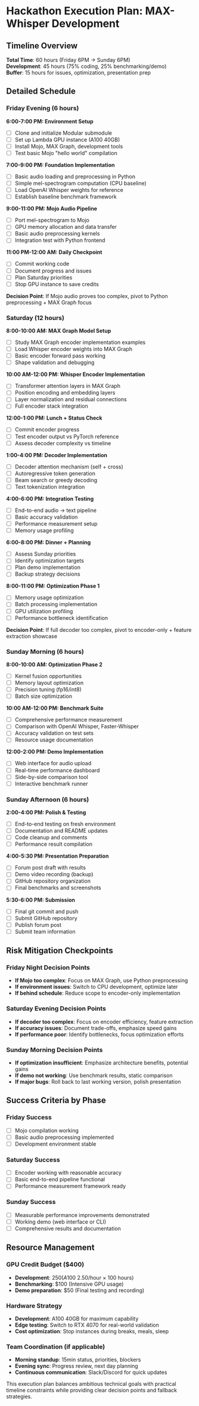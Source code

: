 # Hackathon Execution Plan: MAX-Whisper Development

## Timeline Overview
**Total Time**: 60 hours (Friday 6PM → Sunday 6PM)  
**Development**: 45 hours (75% coding, 25% benchmarking/demo)  
**Buffer**: 15 hours for issues, optimization, presentation prep

## Detailed Schedule

### Friday Evening (6 hours)
**6:00-7:00 PM: Environment Setup**
- [ ] Clone and initialize Modular submodule
- [ ] Set up Lambda GPU instance (A100 40GB)
- [ ] Install Mojo, MAX Graph, development tools
- [ ] Test basic Mojo "hello world" compilation

**7:00-9:00 PM: Foundation Implementation**
- [ ] Basic audio loading and preprocessing in Python
- [ ] Simple mel-spectrogram computation (CPU baseline)
- [ ] Load OpenAI Whisper weights for reference
- [ ] Establish baseline benchmark framework

**9:00-11:00 PM: Mojo Audio Pipeline**
- [ ] Port mel-spectrogram to Mojo
- [ ] GPU memory allocation and data transfer
- [ ] Basic audio preprocessing kernels
- [ ] Integration test with Python frontend

**11:00 PM-12:00 AM: Daily Checkpoint**
- [ ] Commit working code
- [ ] Document progress and issues
- [ ] Plan Saturday priorities
- [ ] Stop GPU instance to save credits

**Decision Point**: If Mojo audio proves too complex, pivot to Python preprocessing + MAX Graph focus

### Saturday (12 hours)
**8:00-10:00 AM: MAX Graph Model Setup**
- [ ] Study MAX Graph encoder implementation examples
- [ ] Load Whisper encoder weights into MAX Graph
- [ ] Basic encoder forward pass working
- [ ] Shape validation and debugging

**10:00 AM-12:00 PM: Whisper Encoder Implementation**
- [ ] Transformer attention layers in MAX Graph
- [ ] Position encoding and embedding layers
- [ ] Layer normalization and residual connections
- [ ] Full encoder stack integration

**12:00-1:00 PM: Lunch + Status Check**
- [ ] Commit encoder progress
- [ ] Test encoder output vs PyTorch reference
- [ ] Assess decoder complexity vs timeline

**1:00-4:00 PM: Decoder Implementation**
- [ ] Decoder attention mechanism (self + cross)
- [ ] Autoregressive token generation
- [ ] Beam search or greedy decoding
- [ ] Text tokenization integration

**4:00-6:00 PM: Integration Testing**
- [ ] End-to-end audio → text pipeline
- [ ] Basic accuracy validation
- [ ] Performance measurement setup
- [ ] Memory usage profiling

**6:00-8:00 PM: Dinner + Planning**
- [ ] Assess Sunday priorities
- [ ] Identify optimization targets
- [ ] Plan demo implementation
- [ ] Backup strategy decisions

**8:00-11:00 PM: Optimization Phase 1**
- [ ] Memory usage optimization
- [ ] Batch processing implementation
- [ ] GPU utilization profiling
- [ ] Performance bottleneck identification

**Decision Point**: If full decoder too complex, pivot to encoder-only + feature extraction showcase

### Sunday Morning (6 hours)
**8:00-10:00 AM: Optimization Phase 2**
- [ ] Kernel fusion opportunities
- [ ] Memory layout optimization
- [ ] Precision tuning (fp16/int8)
- [ ] Batch size optimization

**10:00 AM-12:00 PM: Benchmark Suite**
- [ ] Comprehensive performance measurement
- [ ] Comparison with OpenAI Whisper, Faster-Whisper
- [ ] Accuracy validation on test sets
- [ ] Resource usage documentation

**12:00-2:00 PM: Demo Implementation**
- [ ] Web interface for audio upload
- [ ] Real-time performance dashboard
- [ ] Side-by-side comparison tool
- [ ] Interactive benchmark runner

### Sunday Afternoon (6 hours)
**2:00-4:00 PM: Polish & Testing**
- [ ] End-to-end testing on fresh environment
- [ ] Documentation and README updates
- [ ] Code cleanup and comments
- [ ] Performance result compilation

**4:00-5:30 PM: Presentation Preparation**
- [ ] Forum post draft with results
- [ ] Demo video recording (backup)
- [ ] GitHub repository organization
- [ ] Final benchmarks and screenshots

**5:30-6:00 PM: Submission**
- [ ] Final git commit and push
- [ ] Submit GitHub repository
- [ ] Publish forum post
- [ ] Submit team information

## Risk Mitigation Checkpoints

### Friday Night Decision Points
- **If Mojo too complex**: Focus on MAX Graph, use Python preprocessing
- **If environment issues**: Switch to CPU development, optimize later
- **If behind schedule**: Reduce scope to encoder-only implementation

### Saturday Evening Decision Points  
- **If decoder too complex**: Focus on encoder efficiency, feature extraction
- **If accuracy issues**: Document trade-offs, emphasize speed gains
- **If performance poor**: Identify bottlenecks, focus optimization efforts

### Sunday Morning Decision Points
- **If optimization insufficient**: Emphasize architecture benefits, potential gains
- **If demo not working**: Use benchmark results, static comparison
- **If major bugs**: Roll back to last working version, polish presentation

## Success Criteria by Phase

### Friday Success
- [ ] Mojo compilation working
- [ ] Basic audio preprocessing implemented
- [ ] Development environment stable

### Saturday Success  
- [ ] Encoder working with reasonable accuracy
- [ ] Basic end-to-end pipeline functional
- [ ] Performance measurement framework ready

### Sunday Success
- [ ] Measurable performance improvements demonstrated
- [ ] Working demo (web interface or CLI)
- [ ] Comprehensive results and documentation

## Resource Management

### GPU Credit Budget ($400)
- **Development**: $250 (A100 ~$2.50/hour × 100 hours)
- **Benchmarking**: $100 (Intensive GPU usage)
- **Demo preparation**: $50 (Final testing and recording)

### Hardware Strategy
- **Development**: A100 40GB for maximum capability
- **Edge testing**: Switch to RTX 4070 for real-world validation
- **Cost optimization**: Stop instances during breaks, meals, sleep

### Team Coordination (if applicable)
- **Morning standup**: 15min status, priorities, blockers
- **Evening sync**: Progress review, next day planning
- **Continuous communication**: Slack/Discord for quick updates

This execution plan balances ambitious technical goals with practical timeline constraints while providing clear decision points and fallback strategies.